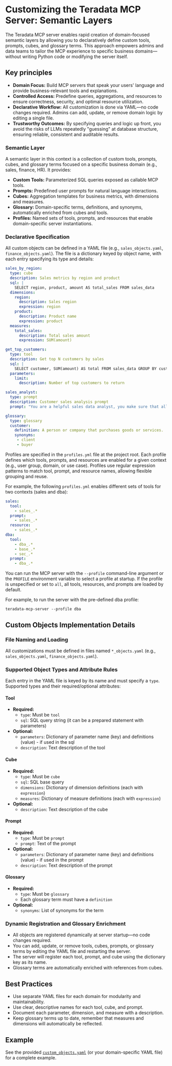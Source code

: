 
# Customizing the Teradata MCP Server: Semantic Layers

The Teradata MCP server enables rapid creation of domain-focused semantic layers by allowing you to declaratively define custom tools, prompts, cubes, and glossary terms. This approach empowers admins and data teams to tailor the MCP experience to specific business domains—without writing Python code or modifying the server itself.

## Key principles

- **Domain Focus:** Build MCP servers that speak your users' language and provide business-relevant tools and explanations.
- **Controlled Access:** Predefine queries, aggregations, and resources to ensure correctness, security, and optimal resource utilization.
- **Declarative Workflow:** All customization is done via YAML—no code changes required. Admins can add, update, or remove domain logic by editing a single file.
- **Trustworthy Outcomes:** By specifying queries and logic up front, you avoid the risks of LLMs repeatedly "guessing" at database structure, ensuring reliable, consistent and auditable results.

### Semantic Layer
A semantic layer in this context is a collection of custom tools, prompts, cubes, and glossary terms focused on a specific business domain (e.g., sales, finance, HR). It provides:
- **Custom Tools:** Parameterized SQL queries exposed as callable MCP tools.
- **Prompts:** Predefined user prompts for natural language interactions.
- **Cubes:** Aggregation templates for business metrics, with dimensions and measures.
- **Glossary:** Domain-specific terms, definitions, and synonyms, automatically enriched from cubes and tools.
- **Profiles:** Named sets of tools, prompts, and resources that enable domain-specific server instantiations.

### Declarative Specification
All custom objects can be defined in a YAML file (e.g., `sales_objects.yaml`, `finance_objects.yaml`). The file is a dictionary keyed by object name, with each entry specifying its type and details:

```yaml
sales_by_region:
  type: cube
  description: Sales metrics by region and product
  sql: |
    SELECT region, product, amount AS total_sales FROM sales_data
  dimensions:
    region:
      description: Sales region
      expression: region
    product:
      description: Product name
      expression: product
  measures:
    total_sales:
      description: Total sales amount
      expression: SUM(amount)

get_top_customers:
  type: tool
  description: Get top N customers by sales
  sql: |
    SELECT customer, SUM(amount) AS total FROM sales_data GROUP BY customer ORDER BY total DESC LIMIT %(limit)s
  parameters:
    limit:
      description: Number of top customers to return

sales_analyst:
  type: prompt
  description: Customer sales analysis prompt
  prompt: "You are a helpful sales data analyst, you make sure that all your statements are backed by actual data and are ready to share details of your analysis."

glossary:
  type: glossary
  customer:
    definition: A person or company that purchases goods or services.
    synonyms: 
     - client
     - buyer
```

Profiles are specified in the `profiles.yml` file at the project root. Each profile defines which tools, prompts, and resources are enabled for a given context (e.g., user group, domain, or use case). Profiles use regular expression patterns to match tool, prompt, and resource names, allowing flexible grouping and reuse. 

For example, the following `profiles.yml` enables different sets of tools for two contexts (sales and dba):

```yaml
sales:
  tool:
    - sales_.*
  prompt:
    - sales_.*
  resource:
    - sales_.*
dba:
  tool:
    - dba_.*
    - base_.*
    - sec_.*
  prompt:
    - dba_.*
```

You can run the MCP server with the `--profile` command-line argument or the `PROFILE` environment variable to select a profile at startup. If the profile is unspecified or set to `all`, all tools, resources, and prompts are loaded by default.

For example, to run the server with the pre-defined dba profile:

`teradata-mcp-server --profile dba`

## Custom Objects Implementation Details

### File Naming and Loading
All customizations must be defined in files named `*_objects.yaml` (e.g., `sales_objects.yaml`, `finance_objects.yaml`).

### Supported Object Types and Attribute Rules
Each entry in the YAML file is keyed by its name and must specify a `type`. Supported types and their required/optional attributes:

#### Tool
- **Required:**
  - `type`: Must be `tool`
  - `sql`: SQL query string (it can be a prepared statement with parameters)
- **Optional:**
  - `parameters`: Dictionary of parameter name (key) and definitions (value) - if used in the sql
  - `description`: Text description of the tool

#### Cube
- **Required:**
  - `type`: Must be `cube`
  - `sql`: SQL base query
  - `dimensions`: Dictionary of dimension definitions (each with `expression`)
  - `measures`: Dictionary of measure definitions (each with `expression`)
- **Optional:**
  - `description`: Text description of the cube

#### Prompt
- **Required:**
  - `type`: Must be `prompt`
  - `prompt`: Text of the prompt
- **Optional:**
  - `parameters`: Dictionary of parameter name (key) and definitions (value) - if used in the prompt
  - `description`: Text description of the prompt

#### Glossary
- **Required:**
  - `type`: Must be `glossary`
  - Each glossary term must have a `definition`
- **Optional:**
  - `synonyms`: List of synonyms for the term


### Dynamic Registration and Glossary Enrichment
- All objects are registered dynamically at server startup—no code changes required.
- You can add, update, or remove tools, cubes, prompts, or glossary terms by editing the YAML file and restarting the server.
- The server will register each tool, prompt, and cube using the dictionary key as its name.
- Glossary terms are automatically enriched with references from cubes.


## Best Practices

- Use separate YAML files for each domain for modularity and maintainability.
- Use clear, descriptive names for each tool, cube, and prompt.
- Document each parameter, dimension, and measure with a description.
- Keep glossary terms up to date, remember that measures and dimensions will automatically be reflected.

## Example

See the provided [`custom_objects.yaml`](../custom_objects.yaml) (or your domain-specific YAML file) for a complete example.
